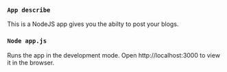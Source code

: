 ### `App describe`
This is a NodeJS app gives you the abilty to post your blogs. 

### `Node app.js`
Runs the app in the development mode.
Open http://localhost:3000 to view it in the browser.
